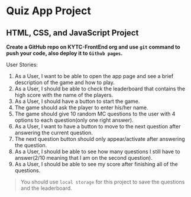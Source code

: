 # Quiz App Project

## HTML, CSS, and JavaScript Project

**Create a GitHub repo on KYTC-FrontEnd  org and use `git` command to push your code, also deploy it to `Github pages`.**

User Stories:

1. As a User, I want to be able to open the app page and see a brief description of the game and how to play.
2. As a User, I should be able to check the leaderboard that contains the high score with the name of the players.
3. As a User, I should have a button to start the game.
4. The game should ask the player to enter his/her name.
5. The game should give 10 random MC questions to the user with 4 options to each question(only one right answer).
6. As a User, I want to have a button to move to the next question after answering the current question.
7. The next question button should only appear/activate after answering the question.
8. As a User, I should be able to see how many questions I still have to answer(2/10 meaning that I am on the second question).
9. As a User, I should be able to see my score after finishing all of the questions.

> You should use `local storage` for this project to save the questions and the leaderboard.
